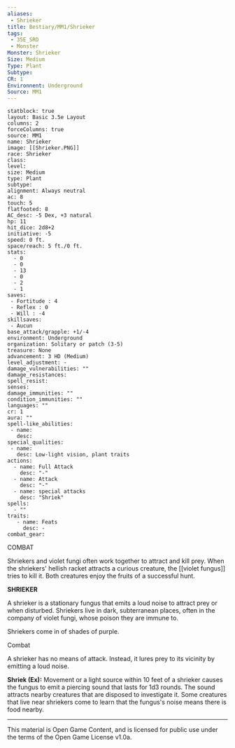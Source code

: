 ```yaml
---
aliases:
 - Shrieker
title: Bestiary/MM1/Shrieker
tags: 
 - 35E_SRD
 - Monster
Monster: Shrieker
Size: Medium
Type: Plant
Subtype: 
CR: 1
Environnent: Underground
Source: MM1
---
```


```statblock
statblock: true
layout: Basic 3.5e Layout
columns: 2
forceColumns: true
source: MM1 
name: Shrieker
image: [[Shrieker.PNG]]
race: Shrieker
class: 
level: 
size: Medium
type: Plant
subtype: 
alignment: Always neutral
ac: 8
touch: 5
flatfooted: 8
AC_desc: -5 Dex, +3 natural
hp: 11
hit_dice: 2d8+2
initiative: -5
speed: 0 ft.
space/reach: 5 ft./0 ft.
stats:
  - 0
  - 0
  - 13
  - 0
  - 2
  - 1
saves:
 - Fortitude : 4
 - Reflex : 0
 - Will : -4
skillsaves:
 - Aucun
base_attack/grapple: +1/-4
environment: Underground
organization: Solitary or patch (3-5)
treasure: None
advancement: 3 HD (Medium)
level_adjustment: -
damage_vulnerabilities: ""
damage_resistances: 
spell_resist: 
senses: 
damage_immunities: ""
condition_immunities: ""
languages: ""
cr: 1
aura: ""
spell-like_abilities:
 - name: 
   desc: 
special_qualities:
 - name:
   desc: Low-light vision, plant traits
actions:
  - name: Full Attack
    desc: "-"
  - name: Attack
    desc: "-"
  - name: special attacks
    desc: "Shriek"
spells:
  - ""
traits:
   - name: Feats
     desc: -
combat_gear:  
```


COMBAT

Shriekers and violet fungi often work together to attract and kill prey. When the shriekers' hellish racket attracts a curious creature, the [[violet fungus]] tries to kill it. Both creatures enjoy the fruits of a successful hunt.


**SHRIEKER**


A shrieker is a stationary fungus that emits a loud noise to attract prey or when disturbed. Shriekers live in dark, subterranean places, often in the company of violet fungi, whose poison they are immune to.

Shriekers come in of shades of purple.

Combat

A shrieker has no means of attack. Instead, it lures prey to its vicinity by emitting a loud noise.


**Shriek (Ex):** Movement or a light source within 10 feet of a shrieker causes the fungus to emit a piercing sound that lasts for 1d3 rounds. The sound attracts nearby creatures that are disposed to investigate it. Some creatures that live near shriekers come to learn that the fungus's noise means there is food nearby.

---

This material is Open Game Content, and is licensed for public use under the terms of the Open Game License v1.0a.
